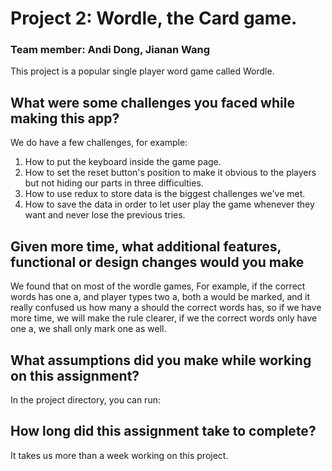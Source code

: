 # Project 2: Wordle, the Card game.
### Team member: Andi Dong, Jianan Wang

This project is a popular single player word game called Wordle.

## What were some challenges you faced while making this app?

We do have a few challenges, for example:
1. How to put the keyboard inside the game page.
2. How to set the reset button's position to make it obvious to the players but not hiding our parts in three difficulties.
3. How to use redux to store data is the biggest challenges we've met.
4. How to save the data in order to let user play the game whenever they want and never lose the previous tries.

## Given more time, what additional features, functional or design changes would you make

We found that on most of the wordle games, For example, if the correct words has one a, and player types two a, both a would be marked, and it really confused us how many a should the correct words has, so if we have more time, we will make the rule clearer, if we the correct words only have one a, we shall only mark one as well.

## What assumptions did you make while working on this assignment?

In the project directory, you can run:

## How long did this assignment take to complete?

It takes us more than a week working on this project.